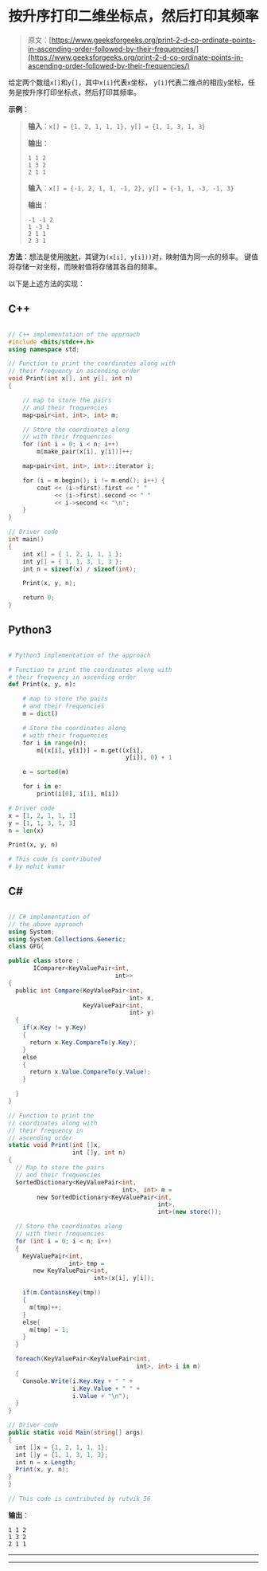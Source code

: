 # 按升序打印二维坐标点，然后打印其频率

> 原文：[https://www.geeksforgeeks.org/print-2-d-co-ordinate-points-in-ascending-order-followed-by-their-frequencies/](https://www.geeksforgeeks.org/print-2-d-co-ordinate-points-in-ascending-order-followed-by-their-frequencies/)

给定两个数组`x[]`和`y[]`，其中`x[i]`代表`x`坐标， `y[i]`代表二维点的相应`y`坐标，任务是按升序打印坐标点，然后打印其频率。

**示例**：

> **输入**：`x[] = {1, 2, 1, 1, 1}, y[] = {1, 1, 3, 1, 3}`
>
> **输出**：
>
> ```
> 1 1 2
> 1 3 2
> 2 1 1
> ```
> 
> **输入**：`x[] = {-1, 2, 1, 1, -1, 2}, y[] = {-1, 1, -3, -1, 3}`
>
> **输出**：
> 
> ```
> -1 -1 2
> 1 -3 1
> 2 1 1
> 2 3 1
> ```

**方法**：想法是使用[映射](http://www.geeksforgeeks.org/map-associative-containers-the-c-standard-template-library-stl/)，其键为`(x[i], y[i]))`对，映射值为同一点的频率。 键值将存储一对坐标，而映射值将存储其各自的频率。

以下是上述方法的实现：

## C++

```cpp

// C++ implementation of the approach
#include <bits/stdc++.h>
using namespace std;

// Function to print the coordinates along with
// their frequency in ascending order
void Print(int x[], int y[], int n)
{

    // map to store the pairs
    // and their frequencies
    map<pair<int, int>, int> m;

    // Store the coordinates along
    // with their frequencies
    for (int i = 0; i < n; i++)
        m[make_pair(x[i], y[i])]++;

    map<pair<int, int>, int>::iterator i;

    for (i = m.begin(); i != m.end(); i++) {
        cout << (i->first).first << " "
             << (i->first).second << " "
             << i->second << "\n";
    }
}

// Driver code
int main()
{
    int x[] = { 1, 2, 1, 1, 1 };
    int y[] = { 1, 1, 3, 1, 3 };
    int n = sizeof(x) / sizeof(int);

    Print(x, y, n);

    return 0;
}

```

## Python3

```py

# Python3 implementation of the approach

# Function to print the coordinates along with
# their frequency in ascending order
def Print(x, y, n):

    # map to store the pairs
    # and their frequencies
    m = dict()

    # Store the coordinates along
    # with their frequencies
    for i in range(n):
        m[(x[i], y[i])] = m.get((x[i], 
                                 y[i]), 0) + 1

    e = sorted(m)

    for i in e:
        print(i[0], i[1], m[i])

# Driver code
x = [1, 2, 1, 1, 1]
y = [1, 1, 3, 1, 3]
n = len(x)

Print(x, y, n)

# This code is contributed 
# by mohit kumar

```

## C#

```cs

// C# implementation of 
// the above approach
using System;
using System.Collections.Generic;
class GFG{

public class store : 
       IComparer<KeyValuePair<int,
                              int>>
{
  public int Compare(KeyValuePair<int,
                                  int> x, 
                     KeyValuePair<int,
                                  int> y)
  {
    if(x.Key != y.Key)
    {
      return x.Key.CompareTo(y.Key);    
    }
    else
    {
      return x.Value.CompareTo(y.Value);    
    }

  }
}

// Function to print the 
// coordinates along with
// their frequency in 
// ascending order
static void Print(int []x, 
                  int []y, int n)
{
  // Map to store the pairs
  // and their frequencies
  SortedDictionary<KeyValuePair<int,
                                int>, int> m = 
        new SortedDictionary<KeyValuePair<int,
                                          int>,
                                          int>(new store());

  // Store the coordinates along
  // with their frequencies
  for (int i = 0; i < n; i++)
  {
    KeyValuePair<int,
                 int> tmp = 
       new KeyValuePair<int,
                        int>(x[i], y[i]);

    if(m.ContainsKey(tmp))
    {
      m[tmp]++;
    }
    else{
      m[tmp] = 1;
    }
  }

  foreach(KeyValuePair<KeyValuePair<int,
                                    int>, int> i in m)
  {
    Console.Write(i.Key.Key + " " + 
                  i.Key.Value + " " + 
                  i.Value + "\n");
  }
}

// Driver code
public static void Main(string[] args) 
{
  int []x = {1, 2, 1, 1, 1};
  int []y = {1, 1, 3, 1, 3};
  int n = x.Length;
  Print(x, y, n);
}
}

// This code is contributed by rutvik_56

```

**输出**： 

```
1 1 2
1 3 2
2 1 1

```



* * *

* * *



